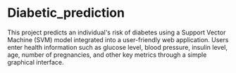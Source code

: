 # Diabetic_prediction
This project predicts an individual's risk of diabetes using a Support Vector Machine (SVM) model integrated into a user-friendly web application. Users enter health information such as glucose level, blood pressure, insulin level, age, number of pregnancies, and other key metrics through a simple graphical interface. 
